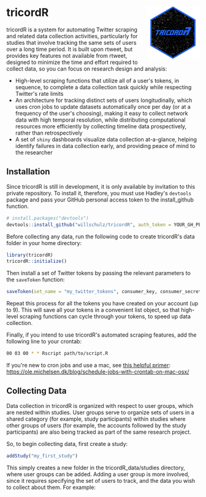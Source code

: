 # tricordR <img src='man/figures/logo.png' align="right" height="139" />

  tricordR is a system for automating Twitter scraping and related data collection activities, particularly for studies that involve tracking the same sets of users over a long time period.  It is built upon rtweet, but provides key features not available from rtweet, designed to minimize the time and effort required to collect data, so you can focus on research design and analysis:
  
  - High-level scraping functions that utilize all of a user's tokens, in sequence, to complete a data collection task quickly while respecting Twitter's rate limits
  - An architecture for tracking distinct sets of users longitudinally, which uses cron jobs to update datasets automatically once per day (or at a frequency of the user's choosing), making it easy to collect network data with high temporal resolution, while distributing computational resources more efficiently by collecting timeline data prospectively, rather than retrospectively
  - A set of ```shiny``` dashboards visualize data collection at-a-glance, helping identify failures in data collection early, and providing peace of mind to the researcher
  
## Installation
  Since tricordR is still in development, it is only available by invitation to this private repository.  To install it, therefore, you must use Hadley's ```devtools``` package and pass your GitHub personal access token to the install_github function.
  
``` r
# install.packages("devtools")
devtools::install_github("willschulz/tricordR", auth_token = YOUR_GH_PERSONAL_ACCESS_TOKEN)
```

  Before collecting any data, run the following code to create tricordR's data folder in your home directory:
  
``` r
library(tricordR)
tricordR::initialize()
```

Then install a set of Twitter tokens by passing the relevant parameters to the ```saveToken``` function:

``` r
saveToken(set_name = "my_twitter_tokens", consumer_key, consumer_secret, access_token, access_secret)
```

Repeat this process for all the tokens you have created on your account (up to 9).  This will save all your tokens in a convenient list object, so that high-level scraping functions can cycle through your tokens, to speed up data collection.


Finally, if you intend to use tricordR's automated scraping features, add the following line to your crontab:

``` bash
00 03 00 * * Rscript path/to/script.R
```

If you're new to cron jobs and use a mac, see <a href="https://ole.michelsen.dk/blog/schedule-jobs-with-crontab-on-mac-osx/">this helpful primer</a>: https://ole.michelsen.dk/blog/schedule-jobs-with-crontab-on-mac-osx/

## Collecting Data

Data collection in tricordR is organized with respect to user groups, which are nested within studies.  User groups serve to organize sets of users in a shared category (for example, study participants) within studies where other groups of users (for example, the accounts followed by the study participants) are also being tracked as part of the same research project.

So, to begin collecting data, first create a study:

``` r
addStudy("my_first_study")
```

This simply creates a new folder in the tricordR_data/studies directory, where user groups can be added.  Adding a user group is more involved, since it requires specifying the set of users to track, and the data you wish to collect about them.  For example:

